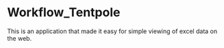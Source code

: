 # Workflow_Tentpole
This is an application that made it easy for simple viewing of excel data on the web.
